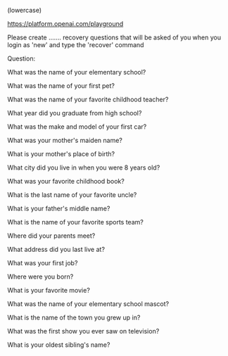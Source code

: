 





(lowercase)

https://platform.openai.com/playground

Please create ....... recovery questions that will be asked of you when you login as
'new' and type the 'recover' command

Question:

What was  the name of your elementary school?

What was the name of your first pet?

What was the name of your favorite childhood teacher?

What year did you graduate from high school?

What was the make and model of your first car?

What was your mother's maiden name?

What is your mother's place of birth?

What city did you live in when you were 8 years old?

What was your favorite childhood book?

What is the last name of your favorite uncle?

What is your father's middle name?

What is the name of your favorite sports team?

Where did your parents meet?

What address did you last live at?

What was your first job?

Where were you born?

What is your favorite movie?

What was the name of your elementary school mascot?

What is the name of the town you grew up in?

What was the first show you ever saw on television?

What is your oldest sibling's name?













